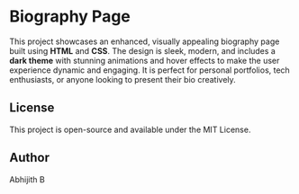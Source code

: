 # Biography Page

This project showcases an enhanced, visually appealing biography page built using **HTML** and **CSS**. The design is sleek, modern, and includes a **dark theme** with stunning animations and hover effects to make the user experience dynamic and engaging. It is perfect for personal portfolios, tech enthusiasts, or anyone looking to present their bio creatively.

## License
This project is open-source and available under the MIT License.

## Author
Abhijith B